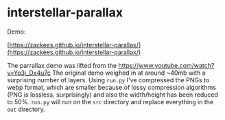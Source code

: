 # interstellar-parallax

Demo:

[https://zackees.github.io/interstellar-parallax/](https://zackees.github.io/interstellar-parallax/)


The parrallax demo was lifted from the https://www.youtube.com/watch?v=Yo3j_Dx4u7c
The original demo weighed in at around ~40mb with a surprising number of layers. Using `run.py` I've compressed the PNGs to webp format, which are smaller because of lossy compression algorithms (PNG is lossless, surprisingly) and also the width/height has been reduced to 50%.
`run.py` will run on the `src` directory and replace everything in the `out` directory.
